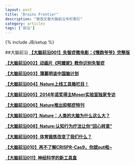```yaml
---
layout: post
title: "Brains Frontier"
description: "微信文章大脑前沿专栏索引"
category: articles
tags: ['前沿']
---
```

{% include JB/setup %}

##大脑前沿
[**【大脑前沿001】失智症微电影：《慢跑爷爷》完整版**](http://mp.weixin.qq.com/s?__biz=MzA3Mjk0MTcyNg==&mid=200768370&idx=1&sn=7a985cb832f65df31c07b8cc40d36261#rd)

[**【大脑前沿002】动画片《阿嬷妮》教你识别失智症**](http://mp.weixin.qq.com/s?__biz=MzA3Mjk0MTcyNg==&mid=200780593&idx=1&sn=f05a65421b331b7df1669ca9a8e8b158#rd)

[**【大脑前沿003】蒲慕明谈中国脑计划**](http://mp.weixin.qq.com/s?__biz=MzA3Mjk0MTcyNg==&mid=200821432&idx=1&sn=99bbcf8959710466a4a2de4810ad09ec#rd)

[**【大脑前沿004】Nature上线工具箱栏目！**](http://mp.weixin.qq.com/s?__biz=MzA3Mjk0MTcyNg==&mid=200869270&idx=1&sn=5eb01106120a47d5dc5d304a80ff57fa#rd)

[**【大脑前沿005】2014年诺奖得主Moser实验室独家专访**](http://mp.weixin.qq.com/s?__biz=MzA3Mjk0MTcyNg==&mid=200887490&idx=1&sn=cc729555740939aff839ea7a5d7e9b94#rd)

[**【大脑前沿006】Nature推出抑郁症特刊**](http://mp.weixin.qq.com/s?__biz=MzA3Mjk0MTcyNg==&mid=201325748&idx=1&sn=5ae6c21aab09b5509f09988e9e7cde04#rd)

[**【大脑前沿007】Nature：人类的大脑为什么这么大？**](http://mp.weixin.qq.com/s?__biz=MzA3Mjk0MTcyNg==&mid=201545068&idx=1&sn=abeed2e5e54177691dc013da93271570#rd)

[**【大脑前沿008】Nature:认知行为疗法让你“回心转意”**](http://mp.weixin.qq.com/s?__biz=MzA3Mjk0MTcyNg==&mid=201644384&idx=1&sn=824d1d453d509e6f585a2b7799e30a60#rd)

[**【大脑前沿009】体育锻炼改变了我们什么？**](http://mp.weixin.qq.com/s?__biz=MzA3Mjk0MTcyNg==&mid=201809863&idx=1&sn=e2fe80ff04efe07b8def6a90ecce17b6#rd)

[**【大脑前沿010】再不了解CRISPR-Cas9，你就out啦~**](http://mp.weixin.qq.com/s?__biz=MzA3Mjk0MTcyNg==&mid=202118049&idx=1&sn=1fbc41748ef1c0062029eebcdabeee6b#rd)

[**【大脑前沿011】神经科学的新工具盒**](http://mp.weixin.qq.com/s?__biz=MzA3Mjk0MTcyNg==&mid=202236244&idx=1&sn=2b3ed0375196e4957a601fbb5333c8a2#rd)